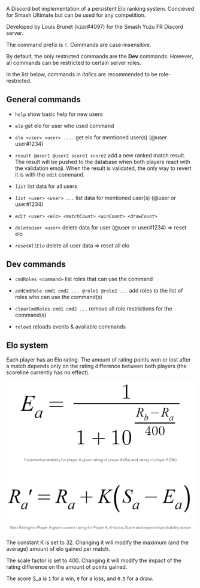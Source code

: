 A Discord bot implementation of a persistent Elo ranking system. Concieved for Smash Ultimate but can be used for any competition.

Developed by Louis Brunet (kzar#4097) for the Smash Yuzu FR Discord server.

The command prefix is `!`. Commands are case-insensitive.

By default, the only restricted commands are the **Dev** commands. However, all commands can be restricted to certain server roles.

In the list below, commands in *italics* are recommended to be role-restricted.

## General commands

* `help` show basic help for new users

<!-- * `help <command>`  -->

* `elo` get elo for user who used command

* `elo <user> <user> ....` get elo for mentioned user(s) (@user user#1234)

* `result @user1 @user2 score1 score2` add a new ranked match result. The result will be pushed to the database when both players react with the validation emoji. When the result is validated, the only way to revert it is with the `edit` command.

* *`list`* list data for all users

* *`list <user> <user> ...`* list data for mentioned user(s) (@user or user#1234)

* *`edit <user> <elo> <matchCount> <winCount> <drawCount>`*

* *`deleteUser <user>`* delete data for user (@user or user#1234) => reset elo

* *`resetAllElo`* delete all user data => reset all elo

## Dev commands

* `cmdRoles <command>` list roles that can use the command

* `addCmdRole cmd1 cmd2 ... @role1 @role2 ...` add roles to the list of roles who can use the command(s)

* `clearCmdRoles cmd1 cmd2 ...` remove all role restrictions for the command(s)

* `reload` reloads events & available commands


## Elo system

Each player has an Elo rating. The amount of rating points won or lost after a match depends only on the rating difference between both players (the scoreline currently has no effect). 

![Elo rating formulas](/img/elo.png)

The constant K is set to 32. Changing it will modify the maximum (and the average) amount of elo gained per match.

The scale factor is set to 400. Changing it will modify the impact of the rating difference on the amount of points gained.

The score S_a is `1` for a win, `0` for a loss, and `0.5` for a draw.

